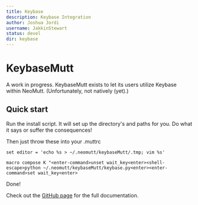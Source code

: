 ```yaml
---
title: Keybase
description: Keybase Integration
author: Joshua Jordi
username: JakkinStewart
status: devel
dir: keybase
---
```


# KeybaseMutt

A work in progress. KeybaseMutt exists to let its users utilize Keybase within
NeoMutt. (Unfortunately, not natively (yet).)

## Quick start

Run the install script. It will set up the directory's and paths for you. Do
what it says or suffer the consequences!

Then just throw these into your .muttrc

`set editor = 'echo %s > ~/.neomutt/keybaseMutt/.tmp; vim %s'`

`macro compose K "<enter-command>unset wait_key<enter><shell-escape>python ~/.neomutt/keybaseMutt/keybase.py<enter><enter-command>set wait_key<enter>`

Done!

Check out the
[GitHub page](https://github.com/neomutt/neomutt/tree/main/contrib/keybase)
for the full documentation.

